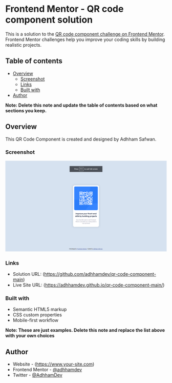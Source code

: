 # Frontend Mentor - QR code component solution

This is a solution to the [QR code component challenge on Frontend Mentor](https://www.frontendmentor.io/challenges/qr-code-component-iux_sIO_H). Frontend Mentor challenges help you improve your coding skills by building realistic projects. 

## Table of contents

- [Overview](#overview)
  - [Screenshot](#screenshot)
  - [Links](#links)
  - [Built with](#built-with)
- [Author](#author)

**Note: Delete this note and update the table of contents based on what sections you keep.**

## Overview

This QR Code Component is created and designed by Adhham Safwan.

### Screenshot

![](./Screenshot.png)

### Links

- Solution URL: (https://github.com/adhhamdev/qr-code-component-main)
- Live Site URL: (https://adhhamdev.github.io/qr-code-component-main/)

### Built with

- Semantic HTML5 markup
- CSS custom properties
- Mobile-first workflow

**Note: These are just examples. Delete this note and replace the list above with your own choices**

## Author

- Website - (https://www.your-site.com)
- Frontend Mentor - [@adhhamdev](https://www.frontendmentor.io/profile/adhhamdev)
- Twitter - [@AdhhamDev](https://www.twitter.com/AdhhamDev)
